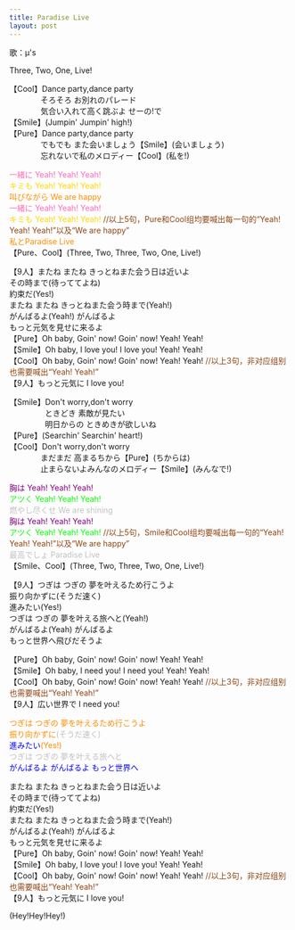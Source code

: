 ```yaml
---
title: Paradise Live
layout: post
---
```

歌：μ's

<p>Three, Two, One, Live!</p>

<p>【Cool】Dance party,dance party<br />
　　　　そろそろ お別れのパレード<br />
　　　　気合い入れて高く跳ぶよ せーの!で<br />
【Smile】(Jumpin' Jumpin' high!)<br />
【Pure】Dance party,dance party<br />
　　　　でもでも また会いましょう【Smile】(会いましょう)<br />
　　　　忘れないで私のメロディー【Cool】(私を!)</p>

<p><font color="hotpink">一緒に Yeah! Yeah! Yeah!</font><br />
<font color="gold">キミも Yeah! Yeah! Yeah!</font><br />
<font color="darkorange">叫びながら We are happy</font><br />
<font color="hotpink">一緒に Yeah! Yeah! Yeah!</font><br />
<font color="gold">キミも Yeah! Yeah! Yeah!</font> <font color="saddlebrown">//以上5句，Pure和Cool组均要喊出每一句的“Yeah! Yeah! Yeah!”以及“We are happy”</font><br />
<font color="darkorange">私とParadise Live</font><br />
【Pure、Cool】(Three, Two, Three, Two, One, Live!)</p>

<p>【9人】またね またね きっとねまた会う日は近いよ<br />
その時まで(待っててよね)<br />
約束だ(Yes!)<br />
またね またね きっとねまた会う時まで(Yeah!)<br />
がんばるよ(Yeah!) がんばるよ<br />
もっと元気を見せに来るよ<br />
【Pure】Oh baby, Goin' now! Goin' now! Yeah! Yeah!<br />
【Smile】Oh baby, I love you! I love you! Yeah! Yeah!<br />
【Cool】Oh baby, Goin' now! Goin' now! Yeah! Yeah! <font color="saddlebrown">//以上3句，非对应组别也需要喊出“Yeah! Yeah!”</font><br />
【9人】もっと元気に I love you!</p>

<p>【Smile】Don't worry,don't worry<br />
　　　　&nbsp;&nbsp;ときどき 素敵が見たい<br />
　　　　&nbsp;&nbsp;明日からの ときめきが欲しいね<br />
【Pure】(Searchin' Searchin' heart!)<br />
【Cool】Don't worry,don't worry<br />
　　　　まだまだ 高まるちから【Pure】(ちからは)<br />
　　　　止まらないよみんなのメロディー【Smile】(みんなで!)</p>

<p><font color="purple">胸は Yeah! Yeah! Yeah!</font><br />
<font color="lime">アツく Yeah! Yeah! Yeah!</font><br />
<font color="silver">燃やし尽くせ We are shining</font><br />
<font color="purple">胸は Yeah! Yeah! Yeah!</font><br />
<font color="lime">アツく Yeah! Yeah! Yeah!</font> <font color="saddlebrown">//以上5句，Smile和Cool组均要喊出每一句的“Yeah! Yeah! Yeah!”以及“We are happy”</font><br />
<font color="silver">最高でしょ Paradise Live</font><br />
【Smile、Cool】(Three, Two, Three, Two, One, Live!)</p>

<p>【9人】つぎは つぎの 夢を叶えるため行こうよ<br />
振り向かずに(そうだ速く)<br />
進みたい(Yes!)<br />
つぎは つぎの 夢を叶える旅へと(Yeah!)<br />
がんばるよ(Yeah) がんばるよ<br />
もっと世界へ飛びだそうよ</p>

<p>【Pure】Oh baby, Goin' now! Goin' now! Yeah! Yeah!<br />
【Smile】Oh baby, I need you! I need you! Yeah! Yeah!<br />
【Cool】Oh baby, Goin' now! Goin' now! Yeah! Yeah! <font color="saddlebrown">//以上3句，非对应组别也需要喊出“Yeah! Yeah!”</font><br />
【9人】広い世界で I need you!</p>

<p><font color="darkorange">つぎは つぎの 夢を叶えるため行こうよ<br />
振り向かずに</font><font color="silver">(そうだ速く)</font><br />
<font color="blue">進みたい</font><font color="darkorange">(Yes!)</font><br />
<font color="silver">つぎは つぎの 夢を叶える旅へと</font><br />
<font color="blue">がんばるよ がんばるよ もっと世界へ</font></p>

<p>またね またね きっとねまた会う日は近いよ<br />
その時まで(待っててよね)<br />
約束だ(Yes!)<br />
またね またね きっとねまた会う時まで(Yeah!)<br />
がんばるよ(Yeah!) がんばるよ<br />
もっと元気を見せに来るよ<br />
【Pure】Oh baby, Goin' now! Goin' now! Yeah! Yeah!<br />
【Smile】Oh baby, I love you! I love you! Yeah! Yeah!<br />
【Cool】Oh baby, Goin' now! Goin' now! Yeah! Yeah! <font color="saddlebrown">//以上3句，非对应组别也需要喊出“Yeah! Yeah!”</font><br />
【9人】もっと元気に I love you!</p>

<p>(Hey!Hey!Hey!)</p>